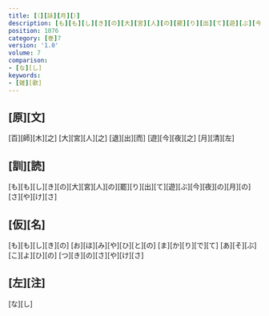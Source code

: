```yaml
---
title: [（][詠][月][）]
description: [も][も][し][き][の][大][宮][人][の][罷][り][出][て][遊][ぶ][今][夜][の][月][の][さ][や][け][さ]
position: 1076
category: [巻]7
version: '1.0'
volume: 7
comparison:
- [な][し]
keywords:
- [雑][歌]
---
```


## [原][文]

[百][師][木][之] [大][宮][人][之] [退][出][而] [遊][今][夜][之] [月][清][左]

## [訓][読]

[も][も][し][き][の][大][宮][人][の][罷][り][出][て][遊][ぶ][今][夜][の][月][の][さ][や][け][さ]

## [仮][名]

[も][も][し][き][の] [お][ほ][み][や][ひ][と][の] [ま][か][り][で][て] [あ][そ][ぶ][こ][よ][ひ][の] [つ][き][の][さ][や][け][さ]

## [左][注]

[な][し]

